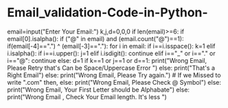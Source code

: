 # Email_validation-Code-in-Python-

email=input("Enter Your Email:")
k,j,d=0,0,0
if len(email)>=6:
    if email[0].isalpha():
        if ("@" in email) and (email.count("@")==1):
            if(email[-4]==".") ^ (email[-3]=="."):
                for i in email:
                    if i==i.isspace():
                        k=1
                    elif i.isalpha():
                        if i==i.upper():
                            j=1
                    elif i.isdigit():
                        continue
                    elif i=="_" or i=="." or i=="@":
                        continue
                    else:
                        d=1
                if k==1 or j==1 or d==1:
                    print("Wrong Email, Please Retry that's Can be  Space/Uppercase Error ")
                else:
                    print("That's a Right Email")
            else:
                print("Wrong Email, Please Try again.")                  # If we Missed to write ".com" then,
        else:
            print("Wrong Email, Please Check @ Symbol")
    else:
        print("Wrong Email, Your First Letter should be Alphabate")
else:
    print("Wrong Email , Check Your Email length. It's less ")

